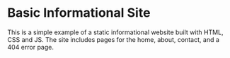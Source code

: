 # Basic Informational Site

This is a simple example of a static informational website built with HTML, CSS and JS. The site includes pages for the home, about, contact, and a 404 error page.
